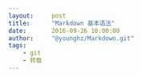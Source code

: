 ```yaml
---
layout:     post
title:      "Markdown 基本语法"
date:       2016-09-26 10:00:00
author:     "@younghz/Markdown.git"
tags:
    - git
    - 转载
---
```



